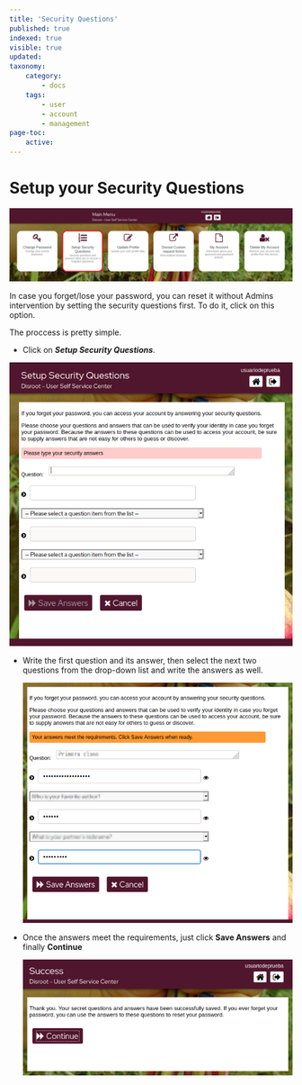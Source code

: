```yaml
---
title: 'Security Questions'
published: true
indexed: true
visible: true
updated:
taxonomy:
    category:
        - docs
    tags:
        - user
        - account
        - management
page-toc:
    active: 
---
```


# Setup your Security Questions

![](en/dashboard_questions.png)

In case you forget/lose your password, you can reset it without Admins intervention by setting the security questions first. To do it, click on this option.

The proccess is pretty simple.

- Click on ***Setup Security Questions***.

 ![](en/sec_qs_01.png)

- Write the first question and its answer, then select the next two questions from the drop-down list and write the answers as well.

  ![](en/sec_qs_02.png)

- Once the answers meet the requirements, just click **Save Answers** and finally **Continue**

  ![](en/sec_qs_03.png)
